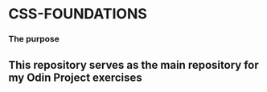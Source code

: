 # CSS-FOUNDATIONS

### The purpose

## This repository serves as the main repository for my Odin Project exercises
